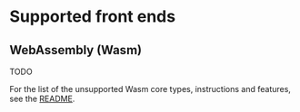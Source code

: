 # Supported front ends

## WebAssembly (Wasm)

TODO

For the list of the unsupported Wasm core types, instructions and features, see the
[README](https://github.com/0xmiden/compiler/frontend-wasm/README.md).
